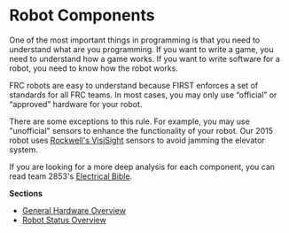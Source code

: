 # Robot Components

One of the most important things in programming is that you need to understand what are you programming. If you want to write a game, you need to understand how a game works. If you want to write software for a robot, you need to know how the robot works.

FRC robots are easy to understand because FIRST enforces a set of standards for all FRC teams. In most cases, you may only use “official” or “approved” hardware for your robot.

There are some exceptions to this rule. For example, you may use "unofficial" sensors to enhance the functionality of your robot. Our 2015 robot uses [Rockwell's VisiSight](http://ab.rockwellautomation.com/Sensors-Switches/Miniature-Photoelectric-Sensors/VisiSight-Photoelectric-Sensors) sensors to avoid jamming the elevator system.

If you are looking for a more deep analysis for each component, you can read team 2853's [Electrical Bible](http://mililanirobotics.gitbooks.io/frc-electrical-bible/content/index.html).

**Sections**

- [General Hardware Overview](Book/Chapters/1.1md)
- [Robot Status Overview](Book/Chapters/1.2.md)




